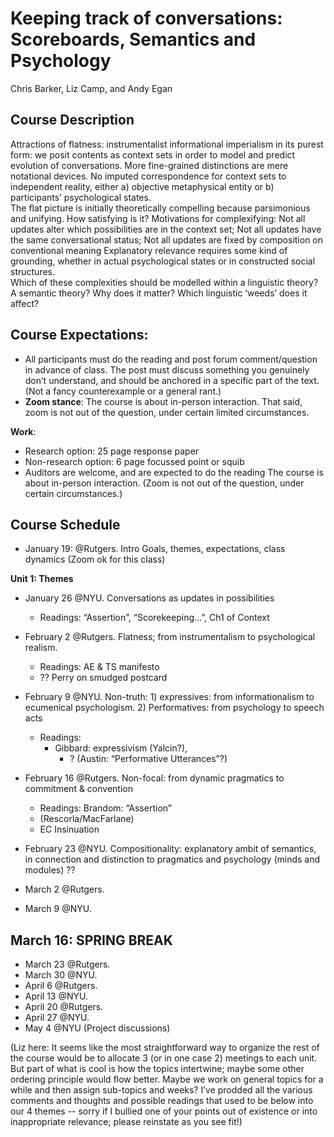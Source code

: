 # Keeping track of conversations: Scoreboards, Semantics and Psychology

Chris Barker, Liz Camp, and Andy Egan

## Course Description

Attractions of flatness: instrumentalist informational imperialism in its purest form: we posit contents as context sets in order to model and predict evolution of conversations. More fine-grained distinctions are mere notational devices. No imputed correspondence for context sets to independent reality, either a) objective metaphysical entity or b) participants’ psychological states.  
The flat picture is initially theoretically compelling because parsimonious and unifying. How satisfying is it? Motivations for complexifying: 
Not all updates alter which possibilities are in the context set; 
Not all updates have the same conversational status;
Not all updates are fixed by composition on conventional meaning 
Explanatory relevance requires some kind of grounding, whether in actual psychological states or in constructed social structures.  
	Which of these complexities should be modelled within a linguistic theory?  A semantic theory? Why does it matter?  Which linguistic ‘weeds’ does it affect? 

## Course Expectations: 
* All participants must do the reading and post forum comment/question in advance of class. The post must discuss something you genuinely don’t understand, and should be anchored in a specific part of the text. (Not a fancy counterexample or a general rant.)
* **Zoom stance**: The course is about in-person interaction. That said, zoom is not out of the question, under certain limited circumstances.

**Work**: 
* Research option: 25 page response paper
* Non-research option: 6 page focussed point or squib
* Auditors are welcome, and are expected to do the reading The course is about in-person interaction. (Zoom is not out of the question, under certain circumstances.)

## Course Schedule
* January 19: @Rutgers. Intro 
  Goals, themes, expectations, class dynamics (Zoom ok for this class)

**Unit 1: Themes**
* January 26 @NYU. Conversations as updates in possibilities
  * Readings: “Assertion”, “Scorekeeping…”, Ch1 of Context
* February 2 @Rutgers. Flatness; from instrumentalism to psychological realism. 
  * Readings: AE & TS manifesto
  * ?? Perry on smudged postcard 
* February 9 @NYU. Non-truth: 1) expressives: from informationalism to ecumenical psychologism. 2) Performatives: from psychology to speech acts 
  * Readings: 
    * Gibbard: expressivism (Yalcin?),
		* ? (Austin: “Performative Utterances”?)
* February 16 @Rutgers. Non-focal: from dynamic pragmatics to commitment & convention  
  * Readings: Brandom: “Assertion” 
  * (Rescorla/MacFarlane)
  * EC Insinuation
* February 23 @NYU. Compositionality: explanatory ambit of semantics, in connection and distinction to pragmatics and psychology (minds and modules)
	?? 

* March 2 @Rutgers.
* March 9 @NYU.

## March 16: SPRING BREAK

* March 23 @Rutgers.
* March 30 @NYU.
* April 6 @Rutgers.
* April 13 @NYU.
* April 20 @Rutgers.
* April 27 @NYU.
* May 4 @NYU (Project discussions)

(Liz here: It seems like the most straightforward way to organize the rest of the course would be to allocate 3 (or in one case 2) meetings to each unit. But part of what is cool is how the topics intertwine; maybe some other ordering principle would flow better. Maybe we work on general topics for a while and then assign sub-topics and weeks?  I’ve prodded all the various comments and thoughts and possible readings that used to be below into our 4 themes -- sorry if I bullied one of your points out of existence or into inappropriate relevance; please reinstate as you see fit!) 


